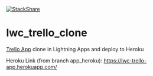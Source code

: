[![StackShare](http://img.shields.io/badge/tech-stack-0690fa.svg?style=flat)](https://stackshare.io/tuannguyende3769/salesforce)

# lwc_trello_clone

[Trello App](https://trello.com/) clone in Lightning Apps and deploy to Heroku  

Heroku Link (from branch app_heroku):
https://lwc-trello-app.herokuapp.com/
